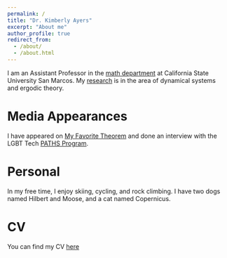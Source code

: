 ```yaml
---
permalink: /
title: "Dr. Kimberly Ayers"
excerpt: "About me"
author_profile: true
redirect_from: 
  - /about/
  - /about.html
---
```


I am an Assistant Professor in the [math department](https://www.csusm.edu/math/index.html) at California State University San Marcos.  My [research](kdayers.github.io/publications) is in the area of dynamical systems and ergodic theory. 


Media Appearances
=====

I have appeared on [My Favorite Theorem](https://kpknudson.com/my-favorite-theorem/2022/10/20/episode-80-kimberley-ayers) and done an interview with the LGBT Tech [PATHS Program](https://www.youtube.com/watch?v=EGSAgZZN73I).

Personal
=====

In my free time, I enjoy skiing, cycling, and rock climbing.  I have two dogs named Hilbert and Moose, and a cat named Copernicus. 


CV
=====
You can find my CV [here](https://github.com/kdayers/kdayers.github.io/blob/master/files/KimberlyAyersCV.pdf)
